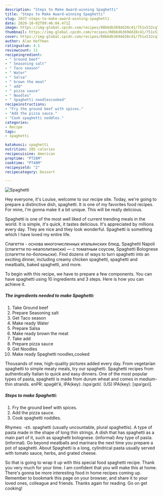 ```yaml
---
description: "Steps to Make Award-winning Spaghetti"
title: "Steps to Make Award-winning Spaghetti"
slug: 2837-steps-to-make-award-winning-spaghetti
date: 2020-10-02T09:46:04.471Z
image: https://img-global.cpcdn.com/recipes/08b6db369dd28c41/751x532cq70/spaghetti-recipe-main-photo.jpg
thumbnail: https://img-global.cpcdn.com/recipes/08b6db369dd28c41/751x532cq70/spaghetti-recipe-main-photo.jpg
cover: https://img-global.cpcdn.com/recipes/08b6db369dd28c41/751x532cq70/spaghetti-recipe-main-photo.jpg
author: Alan Hoffman
ratingvalue: 4.1
reviewcount: 11
recipeingredient:
- " Ground beef"
- " Seasoning salt"
- " Taco season"
- " Water"
- " Salsa"
- " brown the meat"
- " add"
- " pizza sauce"
- " Noodles"
- " Spaghetti noodlescooked"
recipeinstructions:
- "Fry the ground beef with spices."
- "Add the pizza sauce."
- "Cook spaghetti noddles."
categories:
- Recipe
tags:
- spaghetti

katakunci: spaghetti 
nutrition: 285 calories
recipecuisine: American
preptime: "PT26M"
cooktime: "PT40M"
recipeyield: "2"
recipecategory: Dessert

---
```



![Spaghetti](https://img-global.cpcdn.com/recipes/08b6db369dd28c41/751x532cq70/spaghetti-recipe-main-photo.jpg)

Hey everyone, it's Louise, welcome to our recipe site. Today, we're going to prepare a distinctive dish, spaghetti. It is one of my favorites food recipes. For mine, I'm gonna make it a bit unique. This will be really delicious.

Spaghetti is one of the most well liked of current trending meals in the world. It is simple, it's quick, it tastes delicious. It's appreciated by millions every day. They are nice and they look wonderful. Spaghetti is something which I have loved my entire life.

Cпагетти - основа многочисленных итальянских блюд. Spaghetti Napoli (спагетти по-неаполитански) — с томатным соусом, Spaghetti Bolognese (спагетти по-болоньски). Find dozens of ways to turn spaghetti into an exciting dinner, including creamy chicken spaghetti, spaghetti and meatballs, baked spaghetti, and more.


To begin with this recipe, we have to prepare a few components. You can have spaghetti using 10 ingredients and 3 steps. Here is how you can achieve it.

<!--inarticleads1-->

##### The ingredients needed to make Spaghetti:

1. Take  Ground beef
1. Prepare  Seasoning salt
1. Get  Taco season
1. Make ready  Water
1. Prepare  Salsa
1. Make ready  brown the meat
1. Take  add
1. Prepare  pizza sauce
1. Get  Noodles
1. Make ready  Spaghetti noodles,cooked


Thousands of new, high-quality pictures added every day. From vegetarian spaghetti to simple meaty meals, try our spaghetti. Spaghetti recipes from authentically Italian to quick and easy dinners. One of the most popular types of pasta, spaghetti is made from durum wheat and comes in medium-thin strands. enPR: spəgĕtʹē, IPA(key): /spəˈɡɛti/. (US) IPA(key): [spəˈɡɛɾi]. 

<!--inarticleads2-->

##### Steps to make Spaghetti:

1. Fry the ground beef with spices.
1. Add the pizza sauce.
1. Cook spaghetti noddles.


Rhymes: -ɛti. spaghetti (usually uncountable, plural spaghettis). A type of pasta made in the shape of long thin strings. A dish that has spaghetti as a main part of it, such as spaghetti bolognese. (informal) Any type of pasta. (informal). Go beyond meatballs and marinara the next time you prepare a pot of spaghetti. About Spaghetti is a long, cylindrical pasta usually served with tomato sauce, herbs, and grated cheese. 

So that is going to wrap it up with this special food spaghetti recipe. Thank you very much for your time. I am confident that you will make this at home. There's gonna be more interesting food in home recipes coming up. Remember to bookmark this page on your browser, and share it to your loved ones, colleague and friends. Thanks again for reading. Go on get cooking!
